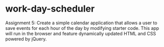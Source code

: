 # work-day-scheduler
Assignment 5: Create a simple calendar application that allows a user to save events for each hour of the day by modifying starter code. This app will run in the browser and feature dynamically updated HTML and CSS powered by jQuery.

